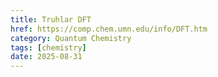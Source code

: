 ```yaml
---
title: Truhlar DFT
href: https://comp.chem.umn.edu/info/DFT.htm
category: Quantum Chemistry
tags: [chemistry]
date: 2025-08-31
---
```

